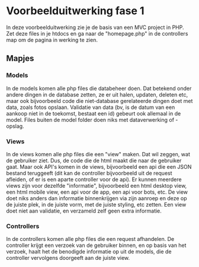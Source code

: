 # Voorbeelduitwerking fase 1

In deze voorbeelduitwerking zie je de basis van een MVC project in PHP. Zet deze files in je htdocs en ga naar de "homepage.php" in de controllers map om de pagina in werking te zien.

## Mapjes

### Models

In de models komen alle php files die databeheer doen. Dat betekend onder andere dingen in de database zetten, ze er uit halen, updaten, deleten etc, maar ook bijvoorbeeld code die niet-database gerelateerde dingen doet met data, zoals fotos opslaan. Validatie van data (bv, is de datum van een aankoop niet in de toekomst, bestaat een id) gebeurt ook allemaal in de model. Files buiten de model folder doen niks met dataverwerking of -opslag.

### Views

In de views komen alle php files die een "view" maken. Dat wil zeggen, wat de gebruiker ziet. Dus, de code die de html maakt die naar de gebruiker gaat. Maar ook API's komen in de views, bijvoorbeeld een api die een JSON bestand teruggeeft (dit kan de controller bijvoorbeeld uit de request afleiden, of er is een aparte controller voor de api). Er kunnen meerdere views zijn voor dezelfde "informatie", bijvoorbeeld een html desktop view, een html mobile view, een api voor de app, een api voor bots, etc. De view doet niks anders dan informatie binnenkrijgen via zijn aanroep en deze op de juiste plek, in de juiste vorm, met de juiste styling, etc zetten. Een view doet niet aan validatie, en verzameld zelf geen extra informatie.

### Controllers

In de controllers komen alle php files die een request afhandelen. De controller krijgt een verzoek van de gebruiker binnen, en op basis van het verzoek, haalt het de benodigde informatie op uit de models, die de controller vervolgens doorgeeft aan de juiste view.